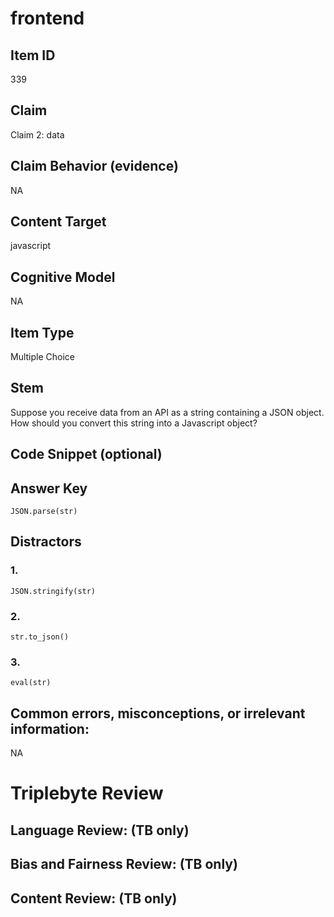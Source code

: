 # frontend

## Item ID
339

## Claim
Claim 2: data

## Claim Behavior (evidence)
NA

## Content Target
javascript

## Cognitive Model
NA

## Item Type
Multiple Choice

## Stem
Suppose you receive data from an API as a string containing a JSON object. How should you convert this string into a Javascript object?

## Code Snippet (optional)


## Answer Key
`JSON.parse(str)`

## Distractors

### 1.
`JSON.stringify(str)`

### 2.
`str.to_json()`

### 3.
`eval(str)`

## Common errors, misconceptions, or irrelevant information:
NA

# Triplebyte Review


## Language Review: (TB only)


## Bias and Fairness Review: (TB only)


## Content Review: (TB only)

